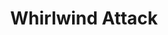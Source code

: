 ---
title: "Whirlwind Attack"

feat:
  types: ["General", "Fighter"]
  prerequisite: |
    Dex 13, Int 13, Combat Expertise, Dodge, Mobility, Spring Attack, base attack bonus +4.
  benefit: |
    When you use the full attack action, you can give up your regular attacks and instead make one melee attack at your full base attack bonus against each opponent within reach.

    When you use the Whirlwind Attack feat, you also forfeit any bonus or extra attacks granted by other feats, spells, or abilities.
  special: |
    A fighter may select Whirlwind Attack as one of his fighter bonus feats.
---
